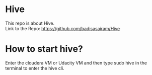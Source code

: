 # Hive
This repo is about Hive. <br>
Link to the Repo:
https://github.com/badisasairam/Hive

# How to start hive?

Enter the cloudera VM or Udacity VM and then type sudo hive in the terminal to enter the hive cli.


